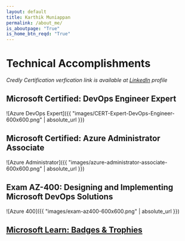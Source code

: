 ```yaml
---
layout: default
title: Karthik Muniappan
permalink: /about_me/
is_aboutpage: "True"
is_home_btn_reqd: "True"
---
```


# Technical Accomplishments

*Credly Certification verfication link is available at [LinkedIn](https://www.linkedin.com/in/karthik-muniappan) profile*

## Microsoft Certified: DevOps Engineer Expert
![Azure DevOps Expert]({{ "images/CERT-Expert-DevOps-Engineer-600x600.png" | absolute_url }})

## Microsoft Certified: Azure Administrator Associate
![Azure Administrator]({{ "images/azure-administrator-associate-600x600.png" | absolute_url }})

## Exam AZ-400: Designing and Implementing Microsoft DevOps Solutions
![Azure 400]({{ "images/exam-az400-600x600.png" | absolute_url }})

## [Microsoft Learn: Badges & Trophies](https://docs.microsoft.com/en-us/users/karthik-muniappan/achievements)
